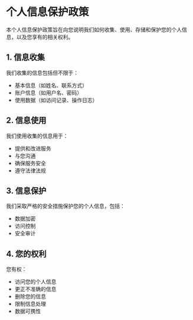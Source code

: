 # 个人信息保护政策

本个人信息保护政策旨在向您说明我们如何收集、使用、存储和保护您的个人信息，以及您享有的相关权利。

## 1. 信息收集

我们收集的信息包括但不限于：
- 基本信息（如姓名、联系方式）
- 账户信息（如用户名、密码）
- 使用数据（如访问记录、操作日志）

## 2. 信息使用

我们使用收集的信息用于：
- 提供和改进服务
- 与您沟通
- 确保服务安全
- 遵守法律法规

## 3. 信息保护

我们采取严格的安全措施保护您的个人信息，包括：
- 数据加密
- 访问控制
- 安全审计

## 4. 您的权利

您有权：
- 访问您的个人信息
- 更正不准确的信息
- 删除您的信息
- 限制信息处理
- 数据可携性 